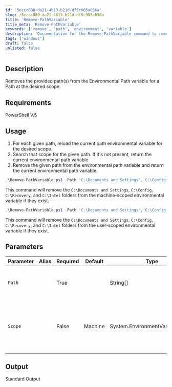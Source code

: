 ```yaml
---
id: '5eccc080-da21-4b13-b21d-df5c985a056a'
slug: /5eccc080-da21-4b13-b21d-df5c985a056a
title: 'Remove-PathVariable'
title_meta: 'Remove-PathVariable'
keywords: ['remove', 'path', 'environment', 'variable']
description: 'Documentation for the Remove-PathVariable command to remove specified paths from the Environmental Path variable at the desired scope.'
tags: ['windows']
draft: false
unlisted: false
---
```


## Description
Removes the provided path(s) from the Environmental Path variable for a Path at the desired scope.

## Requirements
PowerShell V.5

## Usage
1. For each given path, reload the current path environmental variable for the desired scope.
2. Search that scope for the given path. If it's not present, return the current environmental path variable.
3. Remove the given path from the environmental path variable and return the current environmental path variable.

```powershell
.\Remove-PathVariable.ps1 -Path 'C:\Documents and Settings','C:\Config', 'C:\Recovery','C:\Intel'
```
This command will remove the `C:\Documents and Settings`, `C:\Config`, `C:\Recovery`, and `C:\Intel` folders from the machine-scoped environmental variable if they exist.

```powershell
.\Remove-PathVariable.ps1 -Path 'C:\Documents and Settings','C:\Config', 'C:\Recovery','C:\Intel' -Scope User
```
This command will remove the `C:\Documents and Settings`, `C:\Config`, `C:\Recovery`, and `C:\Intel` folders from the user-scoped environmental variable if they exist.

## Parameters
| Parameter         | Alias | Required  | Default   | Type                          | Description                                                                                       |
| ----------------- | ----- | --------- | --------- | ----------------------------- | ------------------------------------------------------------------------------------------------- |
| `Path`            |       | True      |           | String[]                      | A list of paths to remove from the desired scope.                                               |
| `Scope`           |       | False     | Machine   | System.EnvironmentVariableTarget | This designates the scoped environmental variable you wish to target: machine or user.           |

## Output
Standard Output
